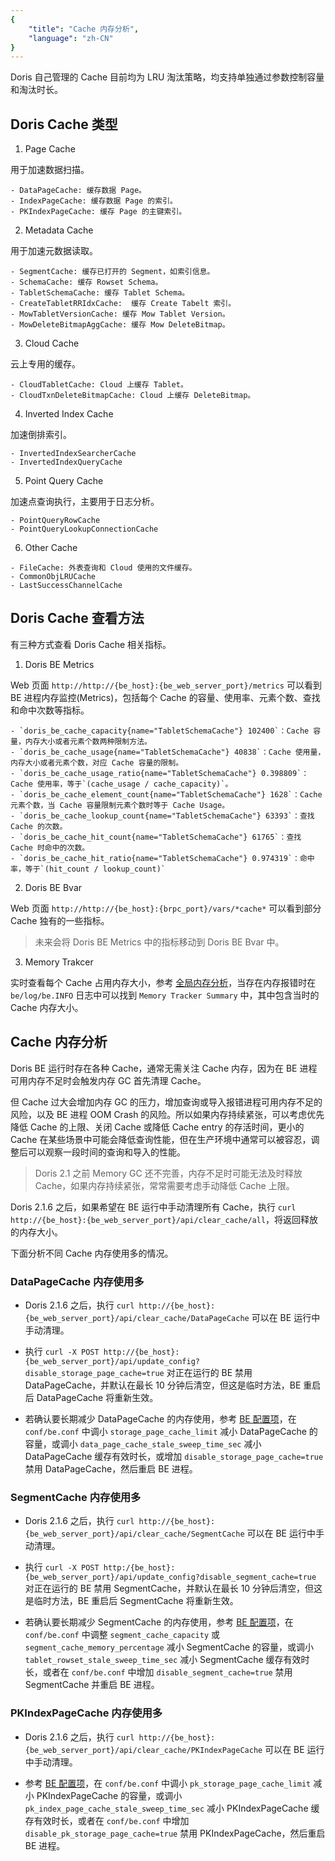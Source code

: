 ```yaml
---
{
    "title": "Cache 内存分析",
    "language": "zh-CN"
}
---
```


<!--
Licensed to the Apache Software Foundation (ASF) under one
or more contributor license agreements.  See the NOTICE file
distributed with this work for additional information
regarding copyright ownership.  The ASF licenses this file
to you under the Apache License, Version 2.0 (the
"License"); you may not use this file except in compliance
with the License.  You may obtain a copy of the License at

  http://www.apache.org/licenses/LICENSE-2.0

Unless required by applicable law or agreed to in writing,
software distributed under the License is distributed on an
"AS IS" BASIS, WITHOUT WARRANTIES OR CONDITIONS OF ANY
KIND, either express or implied.  See the License for the
specific language governing permissions and limitations
under the License.
-->

Doris 自己管理的 Cache 目前均为 LRU 淘汰策略，均支持单独通过参数控制容量和淘汰时长。

## Doris Cache 类型

1. Page Cache

用于加速数据扫描。

```
- DataPageCache: 缓存数据 Page。
- IndexPageCache: 缓存数据 Page 的索引。
- PKIndexPageCache: 缓存 Page 的主键索引。
```

2. Metadata Cache

用于加速元数据读取。

```
- SegmentCache: 缓存已打开的 Segment，如索引信息。
- SchemaCache: 缓存 Rowset Schema。
- TabletSchemaCache: 缓存 Tablet Schema。
- CreateTabletRRIdxCache:  缓存 Create Tabelt 索引。
- MowTabletVersionCache: 缓存 Mow Tablet Version。
- MowDeleteBitmapAggCache: 缓存 Mow DeleteBitmap。
```

3. Cloud Cache

云上专用的缓存。

```
- CloudTabletCache: Cloud 上缓存 Tablet。
- CloudTxnDeleteBitmapCache: Cloud 上缓存 DeleteBitmap。
```

4. Inverted Index Cache

加速倒排索引。

```
- InvertedIndexSearcherCache
- InvertedIndexQueryCache
```

5. Point Query Cache

加速点查询执行，主要用于日志分析。

```
- PointQueryRowCache
- PointQueryLookupConnectionCache
```

6. Other Cache

```
- FileCache: 外表查询和 Cloud 使用的文件缓存。
- CommonObjLRUCache
- LastSuccessChannelCache
```

## Doris Cache 查看方法

有三种方式查看 Doris Cache 相关指标。

1. Doris BE Metrics

Web 页面 `http://http://{be_host}:{be_web_server_port}/metrics` 可以看到 BE 进程内存监控(Metrics)，包括每个 Cache 的容量、使用率、元素个数、查找和命中次数等指标。

```
- `doris_be_cache_capacity{name="TabletSchemaCache"} 102400`：Cache 容量，内存大小或者元素个数两种限制方法。
- `doris_be_cache_usage{name="TabletSchemaCache"} 40838`：Cache 使用量，内存大小或者元素个数，对应 Cache 容量的限制。
- `doris_be_cache_usage_ratio{name="TabletSchemaCache"} 0.398809`：Cache 使用率，等于`(cache_usage / cache_capacity)`。
- `doris_be_cache_element_count{name="TabletSchemaCache"} 1628`：Cache 元素个数，当 Cache 容量限制元素个数时等于 Cache Usage。
- `doris_be_cache_lookup_count{name="TabletSchemaCache"} 63393`：查找 Cache 的次数。
- `doris_be_cache_hit_count{name="TabletSchemaCache"} 61765`：查找 Cache 时命中的次数。
- `doris_be_cache_hit_ratio{name="TabletSchemaCache"} 0.974319`：命中率，等于`(hit_count / lookup_count)`
```

2. Doris BE Bvar

Web 页面 `http://http://{be_host}:{brpc_port}/vars/*cache*` 可以看到部分 Cache 独有的一些指标。

> 未来会将 Doris BE Metrics 中的指标移动到 Doris BE Bvar 中。

3. Memory Trakcer

实时查看每个 Cache 占用内存大小，参考 [全局内存分析](./global-memory-analysis.md)，当存在内存报错时在 `be/log/be.INFO` 日志中可以找到 `Memory Tracker Summary` 中，其中包含当时的 Cache 内存大小。

## Cache 内存分析

Doris BE 运行时存在各种 Cache，通常无需关注 Cache 内存，因为在 BE 进程可用内存不足时会触发内存 GC 首先清理 Cache。

但 Cache 过大会增加内存 GC 的压力，增加查询或导入报错进程可用内存不足的风险，以及 BE 进程 OOM Crash 的风险。所以如果内存持续紧张，可以考虑优先降低 Cache 的上限、关闭 Cache 或降低 Cache entry 的存活时间，更小的 Cache 在某些场景中可能会降低查询性能，但在生产环境中通常可以被容忍，调整后可以观察一段时间的查询和导入的性能。

> Doris 2.1 之前 Memory GC 还不完善，内存不足时可能无法及时释放 Cache，如果内存持续紧张，常常需要考虑手动降低 Cache 上限。

Doris 2.1.6 之后，如果希望在 BE 运行中手动清理所有 Cache，执行 `curl http://{be_host}:{be_web_server_port}/api/clear_cache/all`，将返回释放的内存大小。

下面分析不同 Cache 内存使用多的情况。

### DataPageCache 内存使用多

- Doris 2.1.6 之后，执行 `curl http://{be_host}:{be_web_server_port}/api/clear_cache/DataPageCache` 可以在 BE 运行中手动清理。

- 执行 `curl -X POST http://{be_host}:{be_web_server_port}/api/update_config?disable_storage_page_cache=true` 对正在运行的 BE 禁用 DataPageCache，并默认在最长 10 分钟后清空，但这是临时方法，BE 重启后 DataPageCache 将重新生效。

- 若确认要长期减少 DataPageCache 的内存使用，参考 [BE 配置项](../../../admin-manual/config/be-config.md)，在 `conf/be.conf` 中调小 `storage_page_cache_limit` 减小 DataPageCache 的容量，或调小 `data_page_cache_stale_sweep_time_sec` 减小 DataPageCache 缓存有效时长，或增加 `disable_storage_page_cache=true` 禁用 DataPageCache，然后重启 BE 进程。

### SegmentCache 内存使用多

- Doris 2.1.6 之后，执行 `curl http://{be_host}:{be_web_server_port}/api/clear_cache/SegmentCache` 可以在 BE 运行中手动清理。

- 执行 `curl -X POST http:/{be_host}:{be_web_server_port}/api/update_config?disable_segment_cache=true` 对正在运行的 BE 禁用 SegmentCache，并默认在最长 10 分钟后清空，但这是临时方法，BE 重启后 SegmentCache 将重新生效。

- 若确认要长期减少 SegmentCache 的内存使用，参考 [BE 配置项](../../../admin-manual/config/be-config.md)，在 `conf/be.conf` 中调整 `segment_cache_capacity` 或 `segment_cache_memory_percentage` 减小 SegmentCache 的容量，或调小 `tablet_rowset_stale_sweep_time_sec` 减小 SegmentCache 缓存有效时长，或者在 `conf/be.conf` 中增加 `disable_segment_cache=true` 禁用 SegmentCache 并重启 BE 进程。

### PKIndexPageCache 内存使用多

- Doris 2.1.6 之后，执行 `curl http://{be_host}:{be_web_server_port}/api/clear_cache/PKIndexPageCache` 可以在 BE 运行中手动清理。

- 参考 [BE 配置项](../../../admin-manual/config/be-config.md)，在 `conf/be.conf` 中调小 `pk_storage_page_cache_limit` 减小 PKIndexPageCache 的容量，或调小 `pk_index_page_cache_stale_sweep_time_sec` 减小 PKIndexPageCache 缓存有效时长，或者在 `conf/be.conf` 中增加 `disable_pk_storage_page_cache=true` 禁用 PKIndexPageCache，然后重启 BE 进程。
